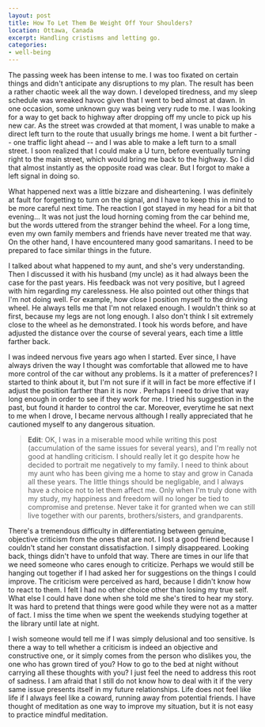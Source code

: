 ```yaml
---
layout: post
title: How To Let Them Be Weight Off Your Shoulders?
location: Ottawa, Canada
excerpt: Handling cristisms and letting go.
categories:
- well-being
---
```


The passing week has been intense to me. I was too fixated on certain things and didn't anticipate any disruptions to my plan. The result has been a rather chaotic week all the way down. I developed tiredness, and my sleep schedule was wreaked havoc given that I went to bed almost at dawn. In one occasion, some unknown guy was being very rude to me. I was looking for a way to get back to highway after dropping off my uncle to pick up his new car. As the street was crowded at that moment, I was unable to make a direct left turn to the route that usually brings me home. I went a bit further -- one traffic light ahead -- and I was able to make a left turn to a small street. I soon realized that I could make a U turn, before eventually turning right to the main street, which would bring me back to the highway. So I did that almost instantly as the opposite road was clear. But I forgot to make a left signal in doing so. 

What happened next was a little bizzare and disheartening. I was definitely at fault for forgetting to turn on the signal, and I have to keep this in mind to be more careful next time. The reaction I got stayed in my head for a bit that evening... It was not just the loud horning coming from the car behind me, but the words uttered from the stranger behind the wheel. For a long time, even my own family members and friends have never treated me that way. On the other hand, I have encountered many good samaritans. I need to be prepared to face similar things in the future.

I talked about what happened to my aunt, and she's very understanding. Then I discussed it with his husband (my uncle) as it had always been the case for the past years. His feedback was not very positive, but I agreed with him regarding my carelessness. He also pointed out other things that I'm not doing well. For example, how close I position myself to the driving wheel. He always tells me that I'm not relaxed enough. I wouldn't think so at first, because my legs are not long enough. I also don't think I sit extremely close to the wheel as he demonstrated. I took his words before, and have adjusted the distance over the course of several years, each time a little farther back. 

I was indeed nervous five years ago when I started. Ever since, I have always driven the way I thought was comfortable that allowed me to have more control of the car without any problems. Is it a matter of preferences? I started to think about it, but I'm not sure if it will in fact be more effective if I adjust the position farther than it is now . Perhaps I need to drive that way long enough in order to see if they work for me. I tried his suggestion in the past, but found it harder to control the car. Moreover, everytime he sat next to me when I drove, I became nervous although I really appreciated that he cautioned myself to any dangerous situation.

> **Edit**: OK, I was in a miserable mood while writing this post (accumulation of the same issues for several years), and I'm really not good at handling criticism. I should really let it go despite how he decided to portrait me negatively to my family. I need to think about my aunt who has been giving me a home to stay and grow in Canada all these years. The little things should be negligable, and I always have a choice not to let them affect me. Only when I'm truly done with my study, my happiness and freedom will no longer be tied to compromise and pretense. Never take it for granted when we can still live together with our parents, brothers/sisters, and grandparents.

There's a tremendous difficulty in differentiating between genuine, objective criticism from the ones that are not. I lost a good friend because I couldn't stand her constant dissatisfaction. I simply disappeared. Looking back, things didn't have to unfold that way. There are times in our life that we need someone who cares enough to criticize. Perhaps we would still be hanging out together if I had asked her for suggestions on the things I could improve. The criticism were perceived as hard, because I didn't know how to react to them. I felt I had no other choice other than losing my true self. What else I could have done when she told me she's tired to hear my story. It was hard to pretend that things were good while they were not as a matter of fact. I miss the time when we spent the weekends studying together at the library until late at night.

I wish someone would tell me if I was simply delusional and too sensitive. Is there a way to tell whether a criticism is indeed an objective and constructive one, or it simply comes from the person who dislikes you, the one who has grown tired of you? How to go to the bed at night without carrying all these thoughts with you? I just feel the need to address this root of sadness. I am afraid that I still do not know how to deal with it if the very same issue presents itself in my future relationships. Life does not feel like life if I always feel like a coward, running away from potential friends. I have thought of meditation as one way to improve my situation, but it is not easy to practice mindful meditation.
